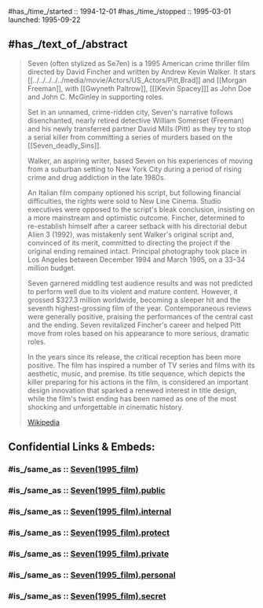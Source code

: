 
#has_/time_/started  :: 1994-12-01
#has_/time_/stopped  :: 1995-03-01
launched: 1995-09-22 

## #has_/text_of_/abstract 

> Seven (often stylized as Se7en) is a 1995 American crime thriller film directed by David Fincher 
> and written by Andrew Kevin Walker. 
> It stars [[../../../../../media/movie/Actors/US_Actors/Pitt,Brad]] and [[Morgan Freeman]], with [[Gwyneth Paltrow]], [[[Kevin Spacey]]] as John Doe 
> and John C. McGinley in supporting roles. 
> 
> Set in an unnamed, crime-ridden city, 
> Seven's narrative follows disenchanted, nearly retired detective William Somerset (Freeman) 
> and his newly transferred partner David Mills (Pitt) 
> as they try to stop a serial killer from committing a series of murders 
> based on the [[Seven_deadly_Sins]].
>
> Walker, an aspiring writer, based Seven on his experiences of 
> moving from a suburban setting to New York City 
> during a period of rising crime and drug addiction in the late 1980s. 
> 
> An Italian film company optioned his script, but following financial difficulties, 
> the rights were sold to New Line Cinema. 
> Studio executives were opposed to the script's bleak conclusion, 
> insisting on a more mainstream and optimistic outcome. 
> Fincher, determined to re-establish himself after a career setback 
> with his directorial debut Alien 3 (1992), was mistakenly sent Walker's original script and, 
> convinced of its merit, committed to directing the project 
> if the original ending remained intact. 
> Principal photography took place in Los Angeles between December 1994 and March 1995, 
> on a $33–$34 million budget.
>
> Seven garnered middling test audience results and was not predicted to perform well due to its violent and mature content. However, it grossed $327.3 million worldwide, becoming a sleeper hit and the seventh highest-grossing film of the year. Contemporaneous reviews were generally positive, praising the performances of the central cast and the ending. Seven revitalized Fincher's career and helped Pitt move from roles based on his appearance to more serious, dramatic roles.
>
> In the years since its release, the critical reception has been more positive. The film has inspired a number of TV series and films with its aesthetic, music, and premise. Its title sequence, which depicts the killer preparing for his actions in the film, is considered an important design innovation that sparked a renewed interest in title design, while the film's twist ending has been named as one of the most shocking and unforgettable in cinematic history.
>
> [Wikipedia](https://en.wikipedia.org/wiki/Seven%20(1995%20film))


## Confidential Links & Embeds: 

### #is_/same_as :: [Seven(1995_film)](/_Standards/Philosophy/Metaphysic/Religion/Christianity/Seven(1995_film).md) 

### #is_/same_as :: [Seven(1995_film).public](/_public/Philosophy/Metaphysic/Religion/Christianity/Seven(1995_film).public.md) 

### #is_/same_as :: [Seven(1995_film).internal](/_internal/Philosophy/Metaphysic/Religion/Christianity/Seven(1995_film).internal.md) 

### #is_/same_as :: [Seven(1995_film).protect](/_protect/Philosophy/Metaphysic/Religion/Christianity/Seven(1995_film).protect.md) 

### #is_/same_as :: [Seven(1995_film).private](/_private/Philosophy/Metaphysic/Religion/Christianity/Seven(1995_film).private.md) 

### #is_/same_as :: [Seven(1995_film).personal](/_personal/Philosophy/Metaphysic/Religion/Christianity/Seven(1995_film).personal.md) 

### #is_/same_as :: [Seven(1995_film).secret](/_secret/Philosophy/Metaphysic/Religion/Christianity/Seven(1995_film).secret.md)

